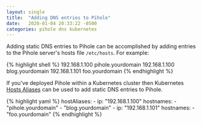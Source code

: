 ```yaml
---
layout: single
title:  "Adding DNS entries to Pihole"
date:   2020-01-04 20:33:22 -0500
categories: pihole dns kubernetes
---
```


Adding static DNS entries to Pihole can be accomplished by adding entries to the Pihole server's hosts file `/etc/hosts`. For example:

{% highlight shell %}
    192.168.1.100    pihole.yourdomain
    192.168.1.100    blog.yourdomain
    192.168.1.101    foo.yourdomain
{% endhighlight %}

If you've deployed Pihole within a Kubernetes cluster then Kubernetes [Hosts Aliases](https://kubernetes.io/docs/concepts/services-networking/add-entries-to-pod-etc-hosts-with-host-aliases/) can be used to add static DNS entries to Pihole.

{% highlight yaml %}
    hostAliases:
    - ip: "192.168.1.100"
      hostnames:
      - "pihole.yourdomain"
      - "blog.yourdomain"
    - ip: "192.168.1.101"
      hostnames:
      - "foo.yourdomain"
{% endhighlight %}
